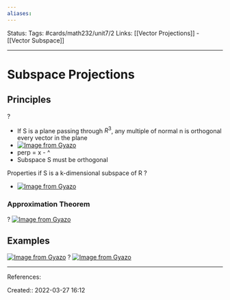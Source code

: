 ```yaml
---
aliases:
---
```

Status:
Tags: #cards/math232/unit7/2
Links: [[Vector Projections]] - [[Vector Subspace]]
___

# Subspace Projections


## Principles
?
- If S is a plane passing through $R^3$, any multiple of normal n is orthogonal every vector in the plane
- [![Image from Gyazo](https://i.gyazo.com/d0ab4463d8ccad4ca2bbe45c50efd90d.png)](https://gyazo.com/d0ab4463d8ccad4ca2bbe45c50efd90d)
- perp = x - ^
- Subspace S must be orthogonal
<!--SR:!2022-03-30,2,150-->

Properties if S is a k-dimensional subspace of R
?
- [![Image from Gyazo](https://i.gyazo.com/70e3898b7d8f0eee314781c934bc40db.png)](https://gyazo.com/70e3898b7d8f0eee314781c934bc40db)

### Approximation Theorem
?
[![Image from Gyazo](https://i.gyazo.com/e274c2eaae50620df3d477c2d4b38013.png)](https://gyazo.com/e274c2eaae50620df3d477c2d4b38013)
<!--SR:!2022-03-29,1,130-->

## Examples
[![Image from Gyazo](https://i.gyazo.com/2ed3d6e93d6d94aa46d8e1d80599e8bd.png)](https://gyazo.com/2ed3d6e93d6d94aa46d8e1d80599e8bd)
?
[![Image from Gyazo](https://i.gyazo.com/bd80a5088d7a1ec9192fd564ddc219dc.png)](https://gyazo.com/bd80a5088d7a1ec9192fd564ddc219dc)


___
References:

Created:: 2022-03-27 16:12
